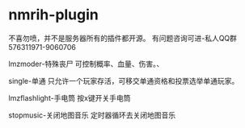 # nmrih-plugin
不喜勿喷，并不是服务器所有的插件都开源。
有问题咨询可进-私人QQ群576311971-9060706

lmzmoder-特殊丧尸
可控制概率、血量、伤害。、

single-单通
只允许一个玩家存活，可移交单通资格和投票选举单通玩家。

lmzflashlight-手电筒
按x键开关手电筒

stopmusic-关闭地图音乐
定时器循环去关闭地图音乐
